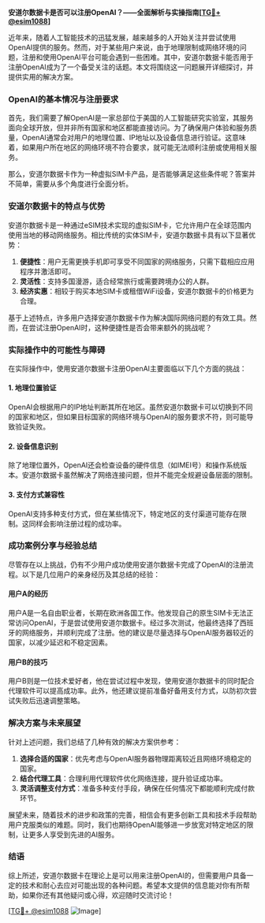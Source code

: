 **安道尔数据卡是否可以注册OpenAI？——全面解析与实操指南[[TG💪+ @esim1088](https://t.me/s/esim1088)]**

近年来，随着人工智能技术的迅猛发展，越来越多的人开始关注并尝试使用OpenAI提供的服务。然而，对于某些用户来说，由于地理限制或网络环境的问题，注册和使用OpenAI平台可能会遇到一些困难。其中，安道尔数据卡能否用于注册OpenAI成为了一个备受关注的话题。本文将围绕这一问题展开详细探讨，并提供实用的解决方案。

### OpenAI的基本情况与注册要求

首先，我们需要了解OpenAI是一家总部位于美国的人工智能研究实验室，其服务面向全球开放，但并非所有国家和地区都能直接访问。为了确保用户体验和服务质量，OpenAI通常会对用户的地理位置、IP地址以及设备信息进行验证。这意味着，如果用户所在地区的网络环境不符合要求，就可能无法顺利注册或使用相关服务。

那么，安道尔数据卡作为一种虚拟SIM卡产品，是否能够满足这些条件呢？答案并不简单，需要从多个角度进行全面分析。

### 安道尔数据卡的特点与优势

安道尔数据卡是一种通过eSIM技术实现的虚拟SIM卡，它允许用户在全球范围内使用当地的移动网络服务。相比传统的实体SIM卡，安道尔数据卡具有以下显著优势：

1. **便捷性**：用户无需更换手机即可享受不同国家的网络服务，只需下载相应应用程序并激活即可。
2. **灵活性**：支持多国漫游，适合经常旅行或需要跨境办公的人群。
3. **经济实惠**：相较于购买本地SIM卡或租借WiFi设备，安道尔数据卡的价格更为合理。

基于上述特点，许多用户选择安道尔数据卡作为解决国际网络问题的有效工具。然而，在尝试注册OpenAI时，这种便捷性是否会带来额外的挑战呢？

### 实际操作中的可能性与障碍

在实际操作中，使用安道尔数据卡注册OpenAI主要面临以下几个方面的挑战：

#### 1. 地理位置验证
OpenAI会根据用户的IP地址判断其所在地区。虽然安道尔数据卡可以切换到不同的国家和地区，但如果目标国家的网络环境与OpenAI的服务要求不符，则可能导致验证失败。

#### 2. 设备信息识别
除了地理位置外，OpenAI还会检查设备的硬件信息（如IMEI号）和操作系统版本。安道尔数据卡虽然解决了网络连接问题，但并不能完全规避设备层面的限制。

#### 3. 支付方式兼容性
OpenAI支持多种支付方式，但在某些情况下，特定地区的支付渠道可能存在限制。这同样会影响注册过程的成功率。

### 成功案例分享与经验总结

尽管存在以上挑战，仍有不少用户成功使用安道尔数据卡完成了OpenAI的注册流程。以下是几位用户的亲身经历及其总结的经验：

#### 用户A的经历
用户A是一名自由职业者，长期在欧洲各国工作。他发现自己的原生SIM卡无法正常访问OpenAI，于是尝试使用安道尔数据卡。经过多次测试，他最终选择了西班牙的网络服务，并顺利完成了注册。他的建议是尽量选择与OpenAI服务器较近的国家，以减少延迟和不稳定因素。

#### 用户B的技巧
用户B则是一位技术爱好者，他在尝试过程中发现，使用安道尔数据卡的同时配合代理软件可以提高成功率。此外，他还建议提前准备好备用支付方式，以防初次尝试失败后迅速调整策略。

### 解决方案与未来展望

针对上述问题，我们总结了几种有效的解决方案供参考：

1. **选择合适的国家**：优先考虑与OpenAI服务器物理距离较近且网络环境稳定的国家。
2. **结合代理工具**：合理利用代理软件优化网络连接，提升验证成功率。
3. **灵活调整支付方式**：准备多种支付手段，确保在任何情况下都能顺利完成付款环节。

展望未来，随着技术的进步和政策的完善，相信会有更多创新工具和技术手段帮助用户克服类似的难题。同时，我们也期待OpenAI能够进一步放宽对特定地区的限制，让更多人享受到先进的AI服务。

### 结语

综上所述，安道尔数据卡在理论上是可以用来注册OpenAI的，但需要用户具备一定的技术和耐心去应对可能出现的各种问题。希望本文提供的信息能对你有所帮助，如果你还有其他疑问或心得，欢迎随时交流讨论！

[[TG💪+ @esim1088](https://t.me/s/esim1088) ![Image](https://i.postimg.cc/4NQfJmqS/Snipaste-2025-05-13-00-14-12.png)]
